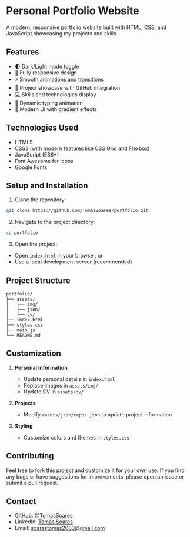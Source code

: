 # Personal Portfolio Website

A modern, responsive portfolio website built with HTML, CSS, and JavaScript showcasing my projects and skills.


## Features

- 🌓 Dark/Light mode toggle
- 📱 Fully responsive design
- ⚡ Smooth animations and transitions
- 🎯 Project showcase with GitHub integration
- 💻 Skills and technologies display
- 📝 Dynamic typing animation
- 🎨 Modern UI with gradient effects

## Technologies Used

- HTML5
- CSS3 (with modern features like CSS Grid and Flexbox)
- JavaScript (ES6+)
- Font Awesome for icons
- Google Fonts

## Setup and Installation

1. Clone the repository:
```bash
git clone https://github.com/TomasSoares/portfolio.git
```

2. Navigate to the project directory:
```bash
cd portfolio
```

3. Open the project:
- Open `index.html` in your browser, or
- Use a local development server (recommended)

## Project Structure

```
portfolio/
├── assets/
│   ├── img/
│   ├── json/
│   └── cv/
├── index.html
├── styles.css
├── main.js
└── README.md
```

## Customization

1. **Personal Information**
   - Update personal details in `index.html`
   - Replace images in `assets/img/`
   - Update CV in `assets/cv/`

2. **Projects**
   - Modify `assets/json/repos.json` to update project information

3. **Styling**
   - Customize colors and themes in `styles.css`

## Contributing

Feel free to fork this project and customize it for your own use. If you find any bugs or have suggestions for improvements, please open an issue or submit a pull request.

## Contact

- GitHub: [@TomasSoares](https://github.com/TomasSoares)
- LinkedIn: [Tomás Soares](https://www.linkedin.com/in/tom%C3%A1s-soares-98bb7a338/)
- Email: soarestomas2003@gmail.com
